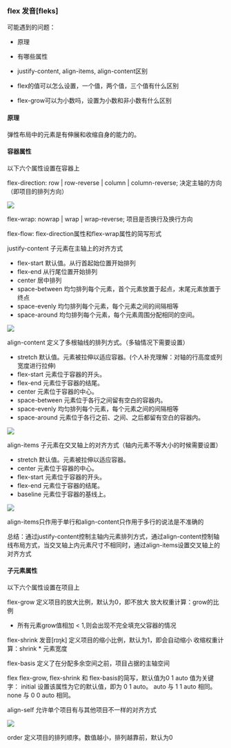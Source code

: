 ### flex 发音[fleks]

可能遇到的问题：

* 原理

* 有哪些属性

* justify-content, align-items, align-content区别

* flex的值可以怎么设置，一个值，两个值，三个值有什么区别

* flex-grow可以为小数吗，设置为小数和非小数有什么区别


#### 原理

弹性布局中的元素是有伸展和收缩自身的能力的。 


#### 容器属性 
以下六个属性设置在容器上

flex-direction: row | row-reverse | column | column-reverse;         决定主轴的方向（即项目的排列方向）

<img src="https://css-tricks.com/wp-content/uploads/2018/10/flex-direction.svg">

flex-wrap: nowrap | wrap | wrap-reverse;               项目是否换行及换行方向

flex-flow: flex-direction属性和flex-wrap属性的简写形式

justify-content       子元素在主轴上的对齐方式
  * flex-start	默认值。从行首起始位置开始排列
  * flex-end	从行尾位置开始排列
  * center	居中排列
  * space-between	均匀排列每个元素，首个元素放置于起点，末尾元素放置于终点
  * space-evenly	均匀排列每个元素，每个元素之间的间隔相等
  * space-around	均匀排列每个元素，每个元素周围分配相同的空间。
<img src="https://css-tricks.com/wp-content/uploads/2018/10/justify-content.svg">

align-content         定义了多根轴线的排列方式。（多轴情况下需要设置）
  * stretch	默认值。元素被拉伸以适应容器。(个人补充理解：对轴的行高度或列宽度进行拉伸)
  * flex-start	元素位于容器的开头。
  * flex-end	元素位于容器的结尾。
  * center	元素位于容器的中心。
  * space-between	元素位于各行之间留有空白的容器内。
  * space-evenly	均匀排列每个元素，每个元素之间的间隔相等
  * space-around 元素位于各行之前、之间、之后都留有空白的容器内。

<img src="https://css-tricks.com/wp-content/uploads/2018/10/align-content.svg">

align-items    子元素在交叉轴上的对齐方式（轴内元素不等大小的时候需要设置）
  * stretch	默认值。元素被拉伸以适应容器。
  * center	元素位于容器的中心。
  * flex-start 元素位于容器的开头。
  * flex-end	元素位于容器的结尾。
  * baseline	元素位于容器的基线上。

<img src="https://css-tricks.com/wp-content/uploads/2018/10/align-items.svg">

align-items只作用于单行和align-content只作用于多行的说法是不准确的

总结：通过justify-content控制主轴内元素排列方式，通过align-content控制轴线布局方式，当交叉轴上内元素尺寸不相同时，通过align-items设置交叉轴上的对齐方式

#### 子元素属性 

以下六个属性设置在项目上

flex-grow    定义项目的放大比例，默认为0，即不放大
放大权重计算：grow的比例

  * 所有元素grow值相加 < 1,则会出现不完全填充父容器的情况

flex-shrink 发音[rɪŋk]   定义项目的缩小比例，默认为1，即会自动缩小
收缩权重计算：shrink * 元素宽度

flex-basis   定义了在分配多余空间之前，项目占据的主轴空间

flex        flex-grow, flex-shrink 和 flex-basis的简写，默认值为0 1 auto
值为关键字：
initial	设置该属性为它的默认值，即为 0 1 auto。
auto	与 1 1 auto 相同。
none	与 0 0 auto 相同。


align-self   允许单个项目有与其他项目不一样的对齐方式

<img src="https://css-tricks.com/wp-content/uploads/2018/10/align-self.svg">

order       定义项目的排列顺序。数值越小，排列越靠前，默认为0
